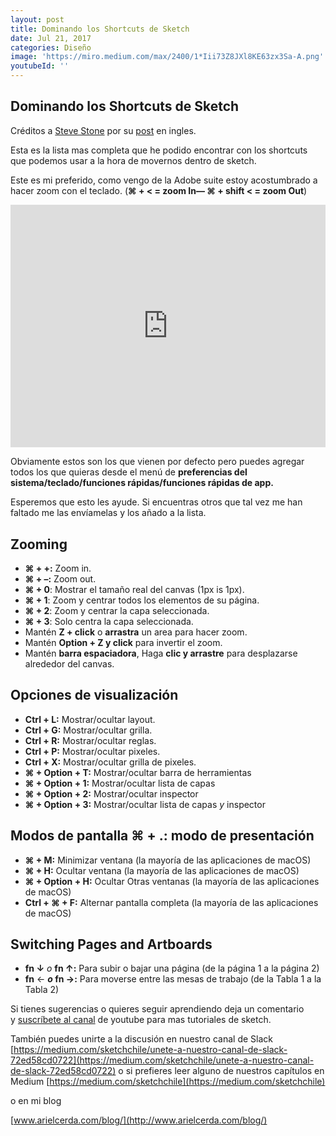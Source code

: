 ```yaml
---
layout: post
title: Dominando los Shortcuts de Sketch
date: Jul 21, 2017
categories: Diseño
image: 'https://miro.medium.com/max/2400/1*Iii73Z8JXl8KE63zx3Sa-A.png'
youtubeId: ''
---
```

## Dominando los Shortcuts de Sketch

Créditos a [Steve Stone](https://medium.com/u/cbb28da183c?source=post_page-----c86f70e052ea--------------------------------) por su [post](https://medium.com/@steveostudios/changing-your-view-in-sketch-265ec4bed5d8) en ingles.

Esta es la lista mas completa que he podido encontrar con los shortcuts que podemos usar a la hora de movernos dentro de sketch.

Este es mi preferido, como vengo de la Adobe suite estoy acostumbrado a hacer zoom con el teclado. (**⌘ + < = zoom In— ⌘ + shift < = zoom Out**)

<div style='position:relative; padding-bottom:calc(68.33% + 44px)'><iframe src='https://gfycat.com/ifr/MintyImpoliteDikdik' frameborder='0' scrolling='no' width='100%' height='100%' style='position:absolute;top:0;left:0;' allowfullscreen></iframe></div>

Obviamente estos son los que vienen por defecto pero puedes agregar todos los que quieras desde el menú de **preferencias del sistema/teclado/funciones rápidas/funciones rápidas de app.**

Esperemos que esto les ayude. Si encuentras otros que tal vez me han faltado me las envíamelas y los añado a la lista.

## **Zooming**

- **⌘ + +:** Zoom in.
- **⌘ + –:** Zoom out.
- **⌘ + 0**: Mostrar el tamaño real del canvas (1px is 1px).
- **⌘ + 1**: Zoom y centrar todos los elementos de su página.
- **⌘ + 2**: Zoom y centrar la capa seleccionada.
- **⌘ + 3**: Solo centra la capa seleccionada.
- Mantén **Z + click** o **arrastra** un area para hacer zoom.
- Mantén **Option + Z y click** para invertir el zoom.
- Mantén **barra espaciadora**, Haga **clic y arrastre** para desplazarse alrededor del canvas.

## **Opciones de visualización**

- **Ctrl + L:** Mostrar/ocultar layout.
- **Ctrl + G:** Mostrar/ocultar grilla.
- **Ctrl + R:** Mostrar/ocultar reglas.
- **Ctrl + P:** Mostrar/ocultar pixeles.
- **Ctrl + X:** Mostrar/ocultar grilla de pixeles.
- **⌘ + Option + T:** Mostrar/ocultar barra de herramientas
- **⌘ + Option + 1:** Mostrar/ocultar lista de capas
- **⌘ + Option + 2:** Mostrar/ocultar inspector
- **⌘ + Option + 3:** Mostrar/ocultar lista de capas *y* inspector

## **Modos de pantalla ⌘ + .: modo de presentación**

- **⌘ + M:** Minimizar ventana (la mayoría de las aplicaciones de macOS)
- **⌘ + H:** Ocultar ventana (la mayoría de las aplicaciones de macOS)
- **⌘ + Option + H:** Ocultar Otras ventanas (la mayoría de las aplicaciones de macOS)
- **Ctrl + ⌘ + F:** Alternar pantalla completa (la mayoría de las aplicaciones de macOS)

## **Switching Pages and Artboards**

- **fn ↓** *o* **fn ↑:** Para subir o bajar una página (de la página 1 a la página 2)
- **fn** ← *****o* **fn** →**:** Para moverse entre las mesas de trabajo (de la Tabla 1 a la Tabla 2)

Si tienes sugerencias o quieres seguir aprendiendo deja un comentario y [suscríbete al canal](https://www.youtube.com/channel/UCWip2TrjNMXb0kg6LWbsNzw?sub_confirmation=1) de youtube para mas tutoriales de sketch.

También puedes unirte a la discusión en nuestro canal de Slack [https://medium.com/sketchchile/unete-a-nuestro-canal-de-slack-72ed58cd0722](https://medium.com/sketchchile/unete-a-nuestro-canal-de-slack-72ed58cd0722) o si prefieres leer alguno de nuestros capítulos en Medium [https://medium.com/sketchchile](https://medium.com/sketchchile)

o en mi blog

[www.arielcerda.com/blog/](http://www.arielcerda.com/blog/)